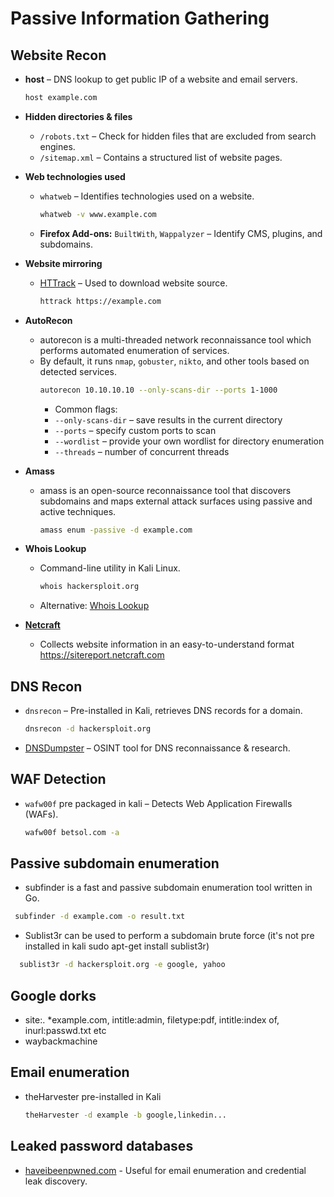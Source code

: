 # Passive Information Gathering

## Website Recon

- **host** – DNS lookup to get public IP of a website and email servers.
  ```sh
  host example.com
  ```

- **Hidden directories & files**  
  - `/robots.txt` – Check for hidden files that are excluded from search engines.
  - `/sitemap.xml` – Contains a structured list of website pages.

- **Web technologies used**  
  - `whatweb` – Identifies technologies used on a website.
    ```sh
    whatweb -v www.example.com
    ```
  - **Firefox Add-ons:** `BuiltWith`, `Wappalyzer` – Identify CMS, plugins, and subdomains.

- **Website mirroring**  
  - [HTTrack](https://www.httrack.com) – Used to download website source.
    ```sh
    httrack https://example.com
    ```
- **AutoRecon** 
  - autorecon is a multi-threaded network reconnaissance tool which performs automated enumeration of services. 
  - By default, it runs `nmap`, `gobuster`, `nikto`, and other tools based on detected services.  
    ```sh
    autorecon 10.10.10.10 --only-scans-dir --ports 1-1000
    ```
    - Common flags:
    - `--only-scans-dir` – save results in the current directory
    - `--ports` – specify custom ports to scan
    - `--wordlist` – provide your own wordlist for directory enumeration
    - `--threads` – number of concurrent threads
      
- **Amass**
  - amass is an open-source reconnaissance tool that discovers subdomains and maps external attack surfaces using passive and active techniques.
    ```sh
    amass enum -passive -d example.com
    ```
- **Whois Lookup**  
  - Command-line utility in Kali Linux.
    ```sh
    whois hackersploit.org
    ```
  - Alternative: [Whois Lookup](https://who.is)

- **[Netcraft](https://sitereport.netcraft.com)**  
  - Collects website information in an easy-to-understand format https://sitereport.netcraft.com

## DNS Recon

- `dnsrecon` – Pre-installed in Kali, retrieves DNS records for a domain.
  ```sh
  dnsrecon -d hackersploit.org
  ```
- [DNSDumpster](https://dnsdumpster.com) – OSINT tool for DNS reconnaissance & research.

## WAF Detection

- `wafw00f` pre packaged in kali – Detects Web Application Firewalls (WAFs).
  ```sh
  wafw00f betsol.com -a
  ```

## Passive subdomain enumeration 
- subfinder is a fast and passive subdomain enumeration tool written in Go. 
 ```sh
  subfinder -d example.com -o result.txt
 ```
- Sublist3r can be used to perform a subdomain brute force (it's not pre installed in kali sudo apt-get install sublist3r)
 ```sh
   sublist3r -d hackersploit.org -e google, yahoo
 ```
## Google dorks
- site:. *example.com, intitle:admin, filetype:pdf, intitle:index of, inurl:passwd.txt etc
- waybackmachine

## Email enumeration 
- theHarvester pre-installed in Kali
    ```sh
    theHarvester -d example -b google,linkedin...
    ```
## Leaked password databases
- [haveibeenpwned.com](https://haveibeenpwned.com) - Useful for email enumeration and credential leak discovery. 
